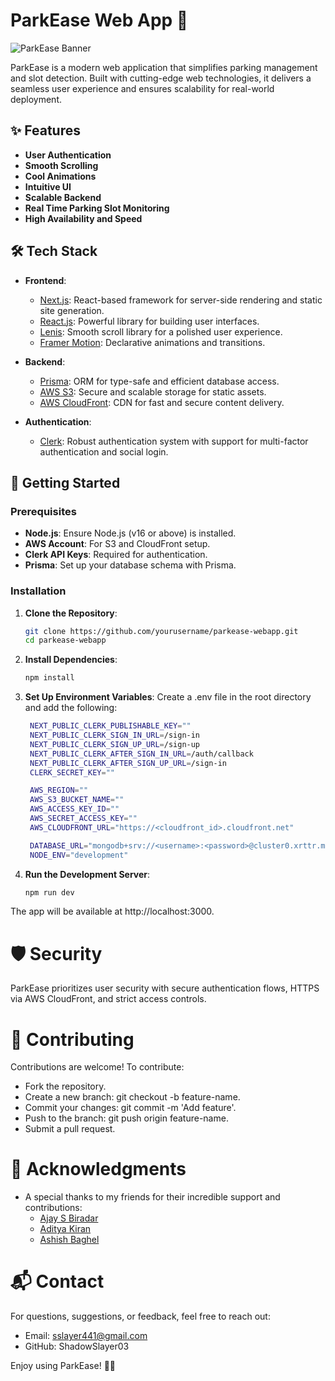 # ParkEase Web App 🚗

![ParkEase Banner](./public/parkease-banner1.png "ParkEase Parking Slot Management")

ParkEase is a modern web application that simplifies parking management and slot detection. Built with cutting-edge web technologies, it delivers a seamless user experience and ensures scalability for real-world deployment.

## ✨ Features
- **User Authentication**
- **Smooth Scrolling**
- **Cool Animations**
- **Intuitive UI**
- **Scalable Backend**
- **Real Time Parking Slot Monitoring**
- **High Availability and Speed**

## 🛠 Tech Stack
- **Frontend**:
  - [Next.js](https://nextjs.org): React-based framework for server-side rendering and static site generation.
  - [React.js](https://reactjs.org): Powerful library for building user interfaces.
  - [Lenis](https://github.com/studio-freight/lenis): Smooth scroll library for a polished user experience.
  - [Framer Motion](https://www.framer.com/motion/): Declarative animations and transitions.

- **Backend**:
  - [Prisma](https://www.prisma.io): ORM for type-safe and efficient database access.
  - [AWS S3](https://aws.amazon.com/s3): Secure and scalable storage for static assets.
  - [AWS CloudFront](https://aws.amazon.com/cloudfront/): CDN for fast and secure content delivery.

- **Authentication**:
  - [Clerk](https://clerk.dev): Robust authentication system with support for multi-factor authentication and social login.

## 🚀 Getting Started

### Prerequisites
- **Node.js**: Ensure Node.js (v16 or above) is installed.
- **AWS Account**: For S3 and CloudFront setup.
- **Clerk API Keys**: Required for authentication.
- **Prisma**: Set up your database schema with Prisma.

### Installation
1. **Clone the Repository**:
   ```bash
   git clone https://github.com/yourusername/parkease-webapp.git
   cd parkease-webapp
   ```

2. **Install Dependencies**:
   ```bash
   npm install
   ```

3. **Set Up Environment Variables**: 
Create a .env file in the root directory and add the following:
   ```bash
    NEXT_PUBLIC_CLERK_PUBLISHABLE_KEY=""
    NEXT_PUBLIC_CLERK_SIGN_IN_URL=/sign-in
    NEXT_PUBLIC_CLERK_SIGN_UP_URL=/sign-up
    NEXT_PUBLIC_CLERK_AFTER_SIGN_IN_URL=/auth/callback
    NEXT_PUBLIC_CLERK_AFTER_SIGN_UP_URL=/sign-in
    CLERK_SECRET_KEY=""

    AWS_REGION=""
    AWS_S3_BUCKET_NAME=""
    AWS_ACCESS_KEY_ID=""
    AWS_SECRET_ACCESS_KEY=""
    AWS_CLOUDFRONT_URL="https://<cloudfront_id>.cloudfront.net"

    DATABASE_URL="mongodb+srv://<username>:<password>@cluster0.xrttr.mongodb.net/parkease?retryWrites=true&w=majority&appName=Cluster0"
    NODE_ENV="development"
   ```

4. **Run the Development Server**:
   ```bash
   npm run dev
   ```

The app will be available at http://localhost:3000.


# 🛡 Security
ParkEase prioritizes user security with secure authentication flows, HTTPS via AWS CloudFront, and strict access controls.

# 🤝 Contributing
Contributions are welcome! To contribute:

- Fork the repository.
- Create a new branch: git checkout -b feature-name.
- Commit your changes: git commit -m 'Add feature'.
- Push to the branch: git push origin feature-name.
- Submit a pull request.

# 🌟 Acknowledgments
- A special thanks to my friends for their incredible support and contributions:
  - [Ajay S Biradar](https://github.com/Ajay-S-Biradar)
  - [Aditya Kiran](https://github.com/adityakiran1423)
  - [Ashish Baghel](https://github.com/b-ash-18)

# 📬 Contact
For questions, suggestions, or feedback, feel free to reach out:

- Email: sslayer441@gmail.com
- GitHub: ShadowSlayer03

Enjoy using ParkEase! 🚗💨